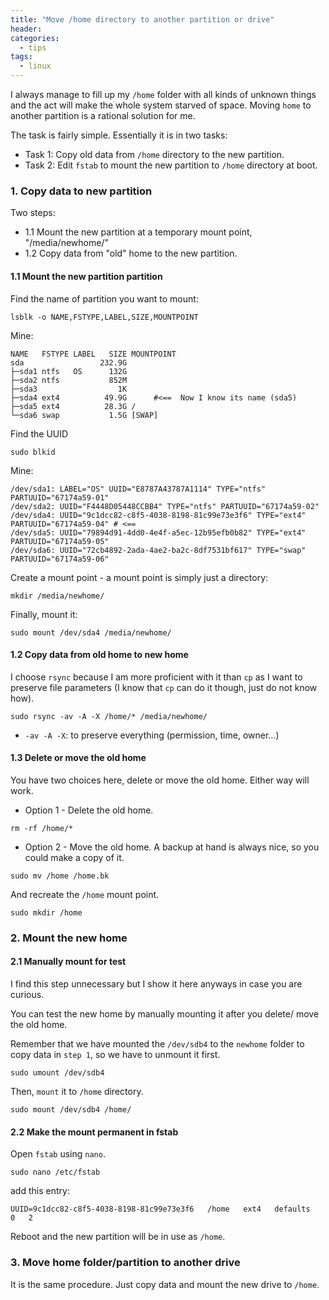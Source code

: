 ```yaml
---
title: "Move /home directory to another partition or drive"
header:
categories:
  - tips
tags:
  - linux
---
```


I always manage to fill up my `/home` folder with all kinds of unknown things and the act will make the whole system starved of space. Moving `home` to another partition is a rational solution for me.

The task is fairly simple. Essentially it is in two tasks:

* Task 1: Copy old data from `/home` directory to the new partition.
* Task 2: Edit `fstab` to mount the new partition to `/home` directory at boot.

### 1. Copy data to new partition

Two steps:

* 1.1 Mount the new partition at a temporary mount point, "/media/newhome/"
* 1.2 Copy data from "old" home to the new partition.


#### 1.1 Mount the new partition partition

Find the name of partition you want to mount:

```
lsblk -o NAME,FSTYPE,LABEL,SIZE,MOUNTPOINT 
```

Mine:

```
NAME   FSTYPE LABEL   SIZE MOUNTPOINT
sda                 232.9G 
├─sda1 ntfs   OS      132G 
├─sda2 ntfs           852M 
├─sda3                  1K 
├─sda4 ext4          49.9G      #<==  Now I know its name (sda5)
├─sda5 ext4          28.3G /              
└─sda6 swap           1.5G [SWAP]

```

Find the UUID
```
sudo blkid
```

Mine:
```
/dev/sda1: LABEL="OS" UUID="E8787A43787A1114" TYPE="ntfs" PARTUUID="67174a59-01"
/dev/sda2: UUID="F4448D05448CCBB4" TYPE="ntfs" PARTUUID="67174a59-02"
/dev/sda4: UUID="9c1dcc82-c8f5-4038-8198-81c99e73e3f6" TYPE="ext4" PARTUUID="67174a59-04" # <==
/dev/sda5: UUID="79894d91-4dd0-4e4f-a5ec-12b95efb0b82" TYPE="ext4" PARTUUID="67174a59-05"
/dev/sda6: UUID="72cb4892-2ada-4ae2-ba2c-8df7531bf617" TYPE="swap" PARTUUID="67174a59-06"

```
Create a mount point - a mount point is simply just a directory:
```
mkdir /media/newhome/
```
Finally, mount it:
```
sudo mount /dev/sda4 /media/newhome/
```

#### 1.2 Copy data from old home to new home

I choose `rsync` because I am more proficient with it than `cp` as I want to preserve file parameters (I know that `cp` can do it though, just do not know how).

```
sudo rsync -av -A -X /home/* /media/newhome/
```
* `-av -A -X`: to preserve everything (permission, time, owner...)

#### 1.3 Delete or move the old home

You have two choices here, delete or move the old home. Either way will work.

* Option 1 - Delete the old home.

```
rm -rf /home/*
```

* Option 2 - Move the old home. 
A backup at hand is always nice, so you could make a copy of it.

```
sudo mv /home /home.bk
```

And recreate the `/home` mount point.
```
sudo mkdir /home
```

### 2. Mount the new home

#### 2.1 Manually mount for test
I find this step unnecessary but I show it here anyways in case you are curious.

You can test the new home by manually mounting it after you delete/ move the old home.

Remember that we have mounted the `/dev/sdb4` to the `newhome` folder to copy data in `step 1`, so we have to unmount it first. 
```
sudo umount /dev/sdb4
```
Then, `mount` it to `/home` directory.
```
sudo mount /dev/sdb4 /home/ 
```

#### 2.2 Make the mount permanent in fstab

Open `fstab` using `nano`.
```
sudo nano /etc/fstab
```
add this entry:

```
UUID=9c1dcc82-c8f5-4038-8198-81c99e73e3f6   /home   ext4   defaults   0   2
```

Reboot and the new partition will be in use as `/home`.

### 3. Move home folder/partition to another drive

It is the same procedure. Just copy data and mount the new drive to `/home`.
